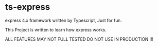 ts-express
===============

express 4.x framework written by Typescript, Just for fun.

This Project is written to learn how express works.

ALL FEATURES MAY NOT FULL TESTED
DO NOT USE IN PRODUCTION !!!